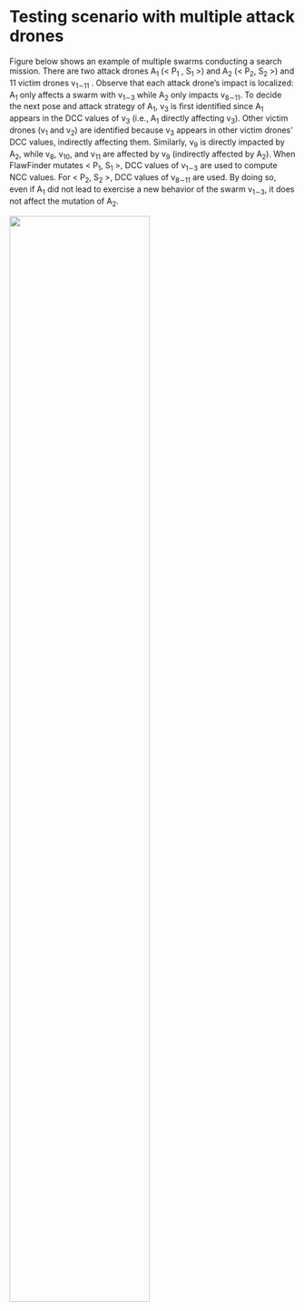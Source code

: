 # Testing scenario with multiple attack drones

Figure below shows an example of multiple swarms
conducting a search mission. There are two attack drones A<sub>1</sub>
(< P<sub>1</sub> , S<sub>1</sub> >) and A<sub>2</sub> (< P<sub>2</sub>, S<sub>2</sub> >) and 11 victim drones
v<sub>1∼11</sub> . Observe that each attack drone’s impact is localized:
A<sub>1</sub> only affects a swarm with v<sub>1∼3</sub> while A<sub>2</sub> only impacts
v<sub>8∼11</sub>. To decide the next pose and attack strategy of A<sub>1</sub>,
v<sub>3</sub> is first identified since A<sub>1</sub> appears in the DCC values of
v<sub>3</sub> (i.e., A<sub>1</sub> directly affecting v<sub>3</sub>). Other victim drones (v<sub>1</sub>
and v<sub>2</sub>) are identified because v<sub>3</sub> appears in other victim
drones’ DCC values, indirectly affecting them. Similarly, v<sub>9</sub> is
directly impacted by A<sub>2</sub>, while v<sub>8</sub>, v<sub>10</sub>, and v<sub>11</sub> are affected by
v<sub>9</sub> (indirectly affected by A<sub>2</sub>). When FlawFinder mutates
< P<sub>1</sub>, S<sub>1</sub> >, DCC values of v<sub>1∼3</sub> are used to compute NCC
values. For < P<sub>2</sub>, S<sub>2</sub> >, DCC values of v<sub>8∼11</sub> are used. By
doing so, even if A<sub>1</sub> did not lead to exercise a new behavior
of the swarm v<sub>1∼3</sub>, it does not affect the mutation of A<sub>2</sub>.

<img src=https://user-images.githubusercontent.com/82484800/130152443-0ada2b94-c640-476c-9135-bfacb39060f1.png width=70%>
